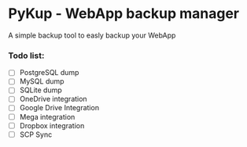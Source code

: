 # PyKup - WebApp backup manager

A simple backup tool to easly backup your WebApp

### Todo list:
- [ ] PostgreSQL dump
- [ ] MySQL dump
- [ ] SQLite dump
- [ ] OneDrive integration
- [ ] Google Drive Integration
- [ ] Mega integration
- [ ] Dropbox integration
- [ ] SCP Sync

